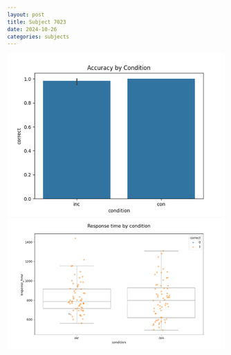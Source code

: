 ```yaml
---
layout: post
title: Subject 7023
date: 2024-10-26
categories: subjects
---
```


![](data/7023/run-16/7023_NF_acc.png)
![](data/7023/run-16/7023_NF_rt.png)
